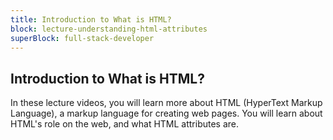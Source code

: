 ```yaml
---
title: Introduction to What is HTML?
block: lecture-understanding-html-attributes
superBlock: full-stack-developer
---
```


## Introduction to What is HTML?

In these lecture videos, you will learn more about HTML (HyperText Markup Language), a markup language for creating web pages. You will learn about HTML's role on the web, and what HTML attributes are.
